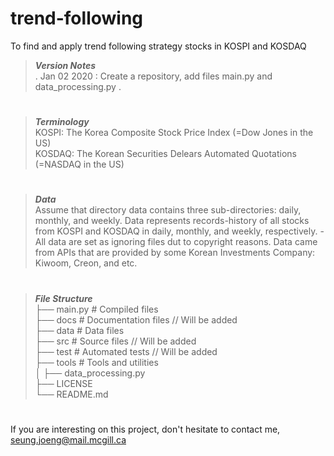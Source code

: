 # trend-following
To find and apply trend following strategy stocks in KOSPI and KOSDAQ

> **_Version Notes_**<br />
    . Jan 02 2020 : Create a repository, add files main.py and data_processing.py
    .

#
> **_Terminology_**<br />
    KOSPI: The Korea Composite Stock Price Index (=Dow Jones in the US)<br />
    KOSDAQ: The Korean Securities Delears Automated Quotations (=NASDAQ in the US)

#
> **_Data_**<br />
    Assume that directory data contains three sub-directories: daily, monthly, and weekly.
    Data represents records-history of all stocks from KOSPI and KOSDAQ in daily, monthly, and weekly, respectively.
        - All data are set as ignoring files dut to copyright reasons.
    Data came from APIs that are provided by some Korean Investments Company: Kiwoom, Creon, and etc.<br />
#
> **_File Structure_**<br />
    ├── main.py                 # Compiled files<br />
    ├── docs                    # Documentation files // Will be added<br />
    ├── data                    # Data files<br />
    ├── src                     # Source files // Will be added<br />
    ├── test                    # Automated tests // Will be added<br />
    ├── tools                   # Tools and utilities<br />
    │   ├── data_processing.py<br />
    ├── LICENSE<br />
    └── README.md<br />

#
If you are interesting on this project, don't hesitate to contact me, seung.joeng@mail.mcgill.ca
